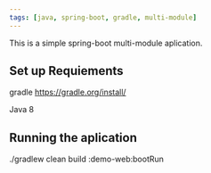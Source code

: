 ```yaml
---
tags: [java, spring-boot, gradle, multi-module]
---
```


This is a simple spring-boot multi-module aplication.

## Set up Requiements ##

gradle
https://gradle.org/install/

Java 8

## Running the aplication ##

./gradlew clean build :demo-web:bootRun
